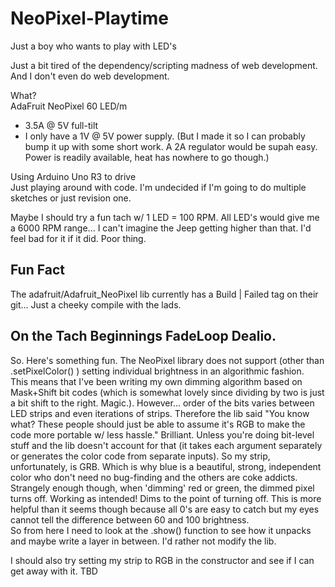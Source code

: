 # NeoPixel-Playtime
Just a boy who wants to play with LED's

Just a bit tired of the dependency/scripting madness of web development. And I don't even do web development.

What?  
AdaFruit NeoPixel 60 LED/m  
*  3.5A @ 5V full-tilt
*  I only have a 1V @ 5V power supply. (But I made it so I can probably bump it up with some short work. A 2A regulator would be supah easy. Power is readily available, heat has nowhere to go though.)

Using Arduino Uno R3 to drive  
Just playing around with code. I'm undecided if I'm going to do multiple sketches or just revision one.

Maybe I should try a fun tach w/ 1 LED = 100 RPM. All LED's would give me a 6000 RPM range... I can't imagine the Jeep getting higher than that. I'd feel bad for it if it did. Poor thing.

## Fun Fact
The adafruit/Adafruit_NeoPixel lib currently has a Build | Failed tag on their git... Just a cheeky compile with the lads.


## On the Tach Beginnings FadeLoop Dealio.
So. Here's something fun. The NeoPixel library does not support (other than .setPixelColor() ) setting individual brightness in an algorithmic fashion.  
This means that I've been writing my own dimming algorithm based on Mask+Shift bit codes (which is somewhat lovely since dividing by two is just a bit shift to the right. Magic.). However... order of the bits varies between LED strips and even iterations of strips. Therefore the lib said "You know what? These people should just be able to assume it's RGB to make the code more portable w/ less hassle." Brilliant. Unless you're doing bit-level stuff and the lib doesn't account for that (it takes each argument separately or generates the color code from separate inputs). So my strip, unfortunately, is GRB. Which is why blue is a beautiful, strong, independent color who don't need no bug-finding and the others are coke addicts.  
Strangely enough though, when 'dimming' red or green, the dimmed pixel turns off. Working as intended! Dims to the point of turning off. This is more helpful than it seems though because all 0's are easy to catch but my eyes cannot tell the difference between 60 and 100 brightness.  
So from here I need to look at the .show() function to see how it unpacks and maybe write a layer in between. I'd rather not modify the lib.

I should also try setting my strip to RGB in the constructor and see if I can get away with it. TBD 
